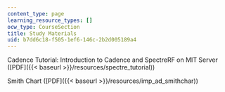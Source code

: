 ```yaml
---
content_type: page
learning_resource_types: []
ocw_type: CourseSection
title: Study Materials
uid: b7dd6c18-f505-1ef6-146c-2b2d005189a4
---
```


Cadence Tutorial: Introduction to Cadence and SpectreRF on MIT Server ([PDF]({{< baseurl >}}/resources/spectre_tutorial))

Smith Chart ([PDF]({{< baseurl >}}/resources/imp_ad_smithchar))